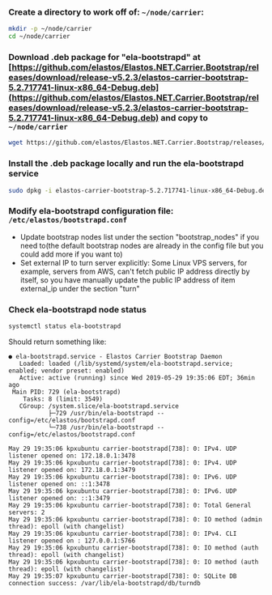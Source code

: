 ### Create a directory to work off of: `~/node/carrier`:
```bash
mkdir -p ~/node/carrier
cd ~/node/carrier
```
### Download .deb package for "ela-bootstrapd" at [https://github.com/elastos/Elastos.NET.Carrier.Bootstrap/releases/download/release-v5.2.3/elastos-carrier-bootstrap-5.2.717741-linux-x86_64-Debug.deb](https://github.com/elastos/Elastos.NET.Carrier.Bootstrap/releases/download/release-v5.2.3/elastos-carrier-bootstrap-5.2.717741-linux-x86_64-Debug.deb) and copy to `~/node/carrier`
```bash
wget https://github.com/elastos/Elastos.NET.Carrier.Bootstrap/releases/download/release-v5.2.3/elastos-carrier-bootstrap-5.2.717741-linux-x86_64-Debug.deb
```
### Install the .deb package locally and run the ela-bootstrapd service
```bash
sudo dpkg -i elastos-carrier-bootstrap-5.2.717741-linux-x86_64-Debug.deb
```
### Modify ela-bootstrapd configuration file: `/etc/elastos/bootstrapd.conf`
- Update bootstrap nodes list under the section "bootstrap_nodes" if you need to(the default bootstrap nodes are already in the config file but you could add more if you want to)
- Set external IP to turn server explicitly: Some Linux VPS servers, for example, servers from AWS, can't fetch public IP address directly by itself, so you have manually update the public IP address of item external_ip under the section "turn"
### Check ela-bootstrapd node status
```bash
systemctl status ela-bootstrapd
```

Should return something like:
```
● ela-bootstrapd.service - Elastos Carrier Bootstrap Daemon
   Loaded: loaded (/lib/systemd/system/ela-bootstrapd.service; enabled; vendor preset: enabled)
   Active: active (running) since Wed 2019-05-29 19:35:06 EDT; 36min ago
 Main PID: 729 (ela-bootstrapd)
    Tasks: 8 (limit: 3549)
   CGroup: /system.slice/ela-bootstrapd.service
           ├─729 /usr/bin/ela-bootstrapd --config=/etc/elastos/bootstrapd.conf
           └─738 /usr/bin/ela-bootstrapd --config=/etc/elastos/bootstrapd.conf

May 29 19:35:06 kpxubuntu carrier-bootstrapd[738]: 0: IPv4. UDP listener opened on: 172.18.0.1:3478
May 29 19:35:06 kpxubuntu carrier-bootstrapd[738]: 0: IPv4. UDP listener opened on: 172.18.0.1:3479
May 29 19:35:06 kpxubuntu carrier-bootstrapd[738]: 0: IPv6. UDP listener opened on: ::1:3478
May 29 19:35:06 kpxubuntu carrier-bootstrapd[738]: 0: IPv6. UDP listener opened on: ::1:3479
May 29 19:35:06 kpxubuntu carrier-bootstrapd[738]: 0: Total General servers: 2
May 29 19:35:06 kpxubuntu carrier-bootstrapd[738]: 0: IO method (admin thread): epoll (with changelist)
May 29 19:35:06 kpxubuntu carrier-bootstrapd[738]: 0: IPv4. CLI listener opened on : 127.0.0.1:5766
May 29 19:35:06 kpxubuntu carrier-bootstrapd[738]: 0: IO method (auth thread): epoll (with changelist)
May 29 19:35:06 kpxubuntu carrier-bootstrapd[738]: 0: IO method (auth thread): epoll (with changelist)
May 29 19:35:07 kpxubuntu carrier-bootstrapd[738]: 0: SQLite DB connection success: /var/lib/ela-bootstrapd/db/turndb
```